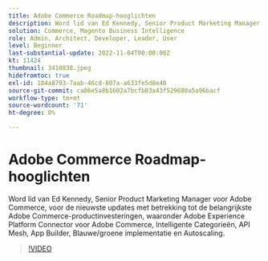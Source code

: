 ```yaml
---
title: Adobe Commerce Roadmap-hooglichten
description: Word lid van Ed Kennedy, Senior Product Marketing Manager voor Adobe Commerce, voor de nieuwste updates met betrekking tot de belangrijkste Adobe Commerce-productinvesteringen
solution: Commerce, Magento Business Intelligence
role: Admin, Architect, Developer, Leader, User
level: Beginner
last-substantial-update: 2022-11-04T00:00:00Z
kt: 11424
thumbnail: 3410838.jpeg
hidefromtoc: true
exl-id: 184a8793-7aab-46cd-807a-a633fe5d8e40
source-git-commit: ca06e5a8b1602a7bcfb83a43f529680a5a96bacf
workflow-type: tm+mt
source-wordcount: '71'
ht-degree: 0%

---
```


# Adobe Commerce Roadmap-hooglichten

Word lid van Ed Kennedy, Senior Product Marketing Manager voor Adobe Commerce, voor de nieuwste updates met betrekking tot de belangrijkste Adobe Commerce-productinvesteringen, waaronder Adobe Experience Platform Connector voor Adobe Commerce, Intelligente Categorieën, API Mesh, App Builder, Blauwe/groene implementatie en Autoscaling.

>[!VIDEO](https://video.tv.adobe.com/v/3410838/?quality=12&learn=on)

